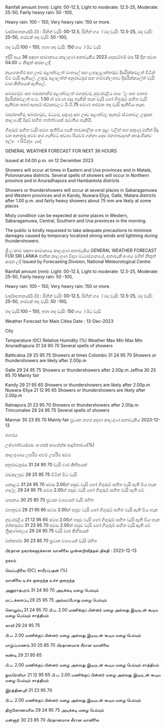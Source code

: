 Rainfall amount (mm): Light: 00-12.5, Light to moderate: 12.5-25, Moderate: 25-50, Fairly heavy rain: 50 -100,

Heavy rain: 100 – 150, Very heavy rain: 150 or more.

වර්ෂාපතනය(මි.මී) : සිහින් වැසි: 00-12.5, සිහින් හ ෝ මද වැසි: 12.5-25, මද වැසි: 25-50, තරමක් තද වැසි: 50 -100,

තද වැසි:100 – 150, ඉතා තද වැසි: 150 හ ෝ ඊට වැඩි

ඉදිරි පැය 36 සඳහා සාමාන්‍යය කාලගුණ අනාවැකිය 2023 දෙසැම්බර් මස 12 දින සවස 04.00 ට නිකුත් කරන ලදි

නැගෙනහිර සහ ඌව පළාත්වලත් මාතලේ සහ ලපාලළාන්නරුව දිසරික්කවලත් විටින් විට වැසි ඇතිලේ. උතුරු පළාලත්ත් අනුරාධපුර සහ හම්බන්ලතාට දිසරික්කලේත් වැසි වාර කිහිපයක් ඇතිලේ.

සබරගමුව සහ බසරනාහිර පළාත්වලත් මහනුවර, නුවරඑළිය ගාේල සහ මාතර දිසරික්කවලත් ප.ව. 1.00 න් පමණ පසු තැනින් තැන වැසි හෝ ගිගුරුම් සහිත වැසි ඇතිවන අතර ඇතැම් ස්ථානවලට මි.මී.75 පමණ තරමක තද වැසි ඇතිවිය හැක.

බසරනාහිර, සබරගමුව, මධ්‍යම, දකුණු සහ ඌව පළාත්වල ඇතැම් ස්ථානවල උදෑසන කාලයේදී මීදුම් සහිත තත්ත්වයක් පැවතිය හැකියි.

ගිගුරුම් සහිත වැසි සමග ඇතිවිය හැකි තාවකාලික තෙ සුළං වලින් සහ අකුණු මඟින් සිදු වන අනතුරු අවම කර ගැනීමට අවශ්‍ය පියවර ගන්නා දෙස ජනතාවදගන් කාරුණිකව ඉල්ො සිටිනු ෙැදේ.

GENERAL WEATHER FORECAST FOR NEXT 36 HOURS

Issued at 04.00 p.m. on 12 December 2023

Showers will occur at times in Eastern and Uva provinces and in Matale, Polonnaruwa districts. Several spells of showers will occur in Northern province and in Anuradhapura and Hambantota districts

Showers or thundershowers will occur at several places in Sabaragamuwa and Western provinces and in Kandy, Nuwara Eliya, Galle, Matara districts after 1.00 p.m. and fairly heavy showers about 75 mm are likely at some places

Misty condition can be expected at some places in Western, Sabaragamuwa, Central, Southern and Uva provinces in the morning.

The public is kindly requested to take adequate precautions to minimize damages caused by temporary localized strong winds and lightning during thundershowers.

ශ්‍රී ලංකාව සඳහා සාමාන්‍යය කාලගුණ අනාවැකිය GENERAL WEATHER FORECAST FOR SRI LANKA ජාතික කාලගුණ විද්‍යා මධ්‍යස්ථානයේ, අනාවැකි අංශය මගින් නිකුත් කරන ලදි Issued by Forecasting Division, National Meteorological Centre

Rainfall amount (mm): Light: 00-12.5, Light to moderate: 12.5-25, Moderate: 25-50, Fairly heavy rain: 50 -100,

Heavy rain: 100 – 150, Very heavy rain: 150 or more.

වර්ෂාපතනය(මි.මී) : සිහින් වැසි: 00-12.5, සිහින් හ ෝ මද වැසි: 12.5-25, මද වැසි: 25-50, තරමක් තද වැසි: 50 -100,

තද වැසි:100 – 150, ඉතා තද වැසි: 150 හ ෝ ඊට වැඩි

Weather Forecast for Main Cities Date : 13-Dec-2023

City

Temperature (0C) Relative Humidity (%) Weather Max Min Max Min Anuradhapura 31 24 90 70 Several spells of showers

Batticaloa 29 25 95 75 Showers at times Colombo 31 24 95 70 Showers or thundershowers are likely after 2.00p.m

Galle 29 24 95 75 Showers or thundershowers after 2.00p.m Jaffna 30 25 85 70 Mainly fair

Kandy 29 21 95 65 Showers or thundershowers are likely after 2.00p.m Nuwara-Eliya 21 12 95 65 Showers or thundershowers are likely after 2.00p.m

Ratnapura 31 23 95 70 Showers or thundershowers after 2.00p.m Trincomalee 29 24 95 75 Several spells of showers

Mannar 30 23 85 70 Mainly fair ප්‍රධාන නගර සදහා කාලගුණ අනාවැකිය 2023-12-13

නගරය

උෂ්ණත්වය(සෙ. අංශක) සාපේක්ෂ ආර්ද්‍රතාවය(%)

කාලගුණය උපරිම අවම උපරිම අවම

අනුරාධපුරය 31 24 90 70 වැසි වාර කිහිපයක්

මඩකලපුව 29 25 95 75 විටින් විට වැසි

කොළඹ 31 24 95 70 සවස 2.00න් පසුව වැසි හෝ ගිගුරුම් සහිත වැසි ඇති විය හැක ගාල්ල 29 24 95 75 සවස 2.00න් පසුව වැසි හෝ ගිගුරුම් සහිත වැසි ඇති වේ

යාපනය 30 25 85 70 ප්‍රධාන වශයෙන් වැසි රහිත

මහනුවර 29 21 95 65 සවස 2.00න් පසුව වැසි හෝ ගිගුරුම් සහිත වැසි ඇති විය හැක

නුවරඑළිය 21 12 95 65 සවස 2.00න් පසුව වැසි හෝ ගිගුරුම් සහිත වැසි ඇති විය හැක රත්නපුරය 31 23 95 70 සවස 2.00න් පසුව වැසි හෝ ගිගුරුම් සහිත වැසි ඇති වේ ත්‍රිකුණාමලය 29 24 95 75 වැසි වාර කිහිපයක්

මන්නාරම 30 23 85 70 ප්‍රධාන වශයෙන් වැසි රහිත

பிரதான நகரங்களுக்கான வானிலை முன்னறிவித்தல் திகதி : 2023-12-13

நகரம்

வெப்பநிலை (0C) சாரீரப்பதன் (%)

வானிலை உச்ச குறைந்த உச்ச குறைந்த

அனுராதபுரம் 31 24 90 70 அடிக்கடி மழை பெய்யும்

மட்டக்களப்பு 29 25 95 75 அவ்வப்போது மழை பெய்யும்

கொழும்பு 31 24 95 70 பி.ப. 2.00 மணிக்குப் பின்னர் மழை அல்லது இடியுடன் கூடிய மழை பெய்யும் சாத்தியம்

காலி 29 24 95 75

பி.ப. 2.00 மணிக்குப் பின்னர் மழை அல்லது இடியுடன் கூடிய மழை பெய்யும்

யாழ்ப்பாணம் 30 25 85 70 பிரதானமாக சீரான வானிலை

கண்டி 29 21 95 65

பி.ப. 2.00 மணிக்குப் பின்னர் மழை அல்லது இடியுடன் கூடிய மழை பெய்யும் சாத்தியம்

நுவரெலியா 21 12 95 65 பி.ப. 2.00 மணிக்குப் பின்னர் மழை அல்லது இடியுடன் கூடிய மழை பெய்யும் சாத்தியம்

இரத்தினபுரி 31 23 95 70

பி.ப. 2.00 மணிக்குப் பின்னர் மழை அல்லது இடியுடன் கூடிய மழை பெய்யும்

திருகோணமலை 29 24 95 75 அடிக்கடி மழை பெய்யும்

மன்னார் 30 23 85 70 பிரதானமாக சீரான வானிலை